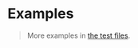 # Examples

> More examples in [the test files](https://github.com/array-like/realloc/tree/main/test/src).
